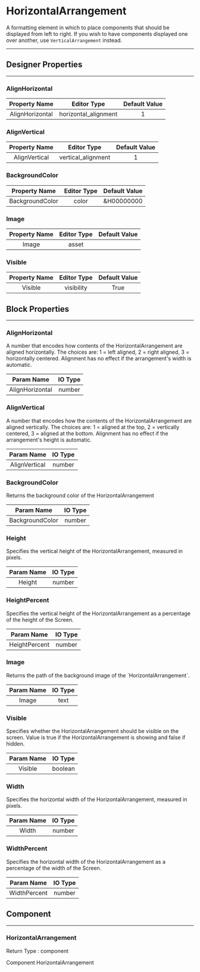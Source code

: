 <!--
  Copyright © 2013-2021 MIT, All rights reserved
  Released under the Apache License, Version 2.0
  http://www.apache.org/licenses/LICENSE-2.0
-->

# HorizontalArrangement

A formatting element in which to place components that should be displayed from left to right. If you wish to have components displayed one over another, use `VerticalArrangement` instead.

---

## Designer Properties

---

### AlignHorizontal

|  Property Name  |      Editor Type     | Default Value |
| :-------------: | :------------------: | :-----------: |
| AlignHorizontal | horizontal_alignment |       1       |

### AlignVertical

| Property Name |     Editor Type    | Default Value |
| :-----------: | :----------------: | :-----------: |
| AlignVertical | vertical_alignment |       1       |

### BackgroundColor

|  Property Name  | Editor Type | Default Value |
| :-------------: | :---------: | :-----------: |
| BackgroundColor |    color    |   &H00000000  |

### Image

| Property Name | Editor Type | Default Value |
| :-----------: | :---------: | :-----------: |
|     Image     |    asset    |               |

### Visible

| Property Name | Editor Type | Default Value |
| :-----------: | :---------: | :-----------: |
|    Visible    |  visibility |      True     |

## Block Properties

---

### AlignHorizontal

<div block-type = "component_set_get" component-selector = "HorizontalArrangement" property-selector = "AlignHorizontal" property-type = "get" id = "get-horizontalarrangement-alignhorizontal"></div>

<div block-type = "component_set_get" component-selector = "HorizontalArrangement" property-selector = "AlignHorizontal" property-type = "set" id = "set-horizontalarrangement-alignhorizontal"></div>

A number that encodes how contents of the HorizontalArrangement are aligned horizontally. The choices are: 1 = left aligned, 2 = right aligned, 3 = horizontally centered. Alignment has no effect if the arrangement's width is automatic.

|    Param Name   | IO Type |
| :-------------: | :-----: |
| AlignHorizontal |  number |

### AlignVertical

<div block-type = "component_set_get" component-selector = "HorizontalArrangement" property-selector = "AlignVertical" property-type = "get" id = "get-horizontalarrangement-alignvertical"></div>

<div block-type = "component_set_get" component-selector = "HorizontalArrangement" property-selector = "AlignVertical" property-type = "set" id = "set-horizontalarrangement-alignvertical"></div>

A number that encodes how the contents of the HorizontalArrangement are aligned vertically. The choices are: 1 = aligned at the top, 2 = vertically centered, 3 = aligned at the bottom. Alignment has no effect if the arrangement's height is automatic.

|   Param Name  | IO Type |
| :-----------: | :-----: |
| AlignVertical |  number |

### BackgroundColor

<div block-type = "component_set_get" component-selector = "HorizontalArrangement" property-selector = "BackgroundColor" property-type = "get" id = "get-horizontalarrangement-backgroundcolor"></div>

<div block-type = "component_set_get" component-selector = "HorizontalArrangement" property-selector = "BackgroundColor" property-type = "set" id = "set-horizontalarrangement-backgroundcolor"></div>

Returns the background color of the HorizontalArrangement

|    Param Name   | IO Type |
| :-------------: | :-----: |
| BackgroundColor |  number |

### Height

<div block-type = "component_set_get" component-selector = "HorizontalArrangement" property-selector = "Height" property-type = "get" id = "get-horizontalarrangement-height"></div>

<div block-type = "component_set_get" component-selector = "HorizontalArrangement" property-selector = "Height" property-type = "set" id = "set-horizontalarrangement-height"></div>

Specifies the vertical height of the HorizontalArrangement, measured in pixels.

| Param Name | IO Type |
| :--------: | :-----: |
|   Height   |  number |

### HeightPercent

<div block-type = "component_set_get" component-selector = "HorizontalArrangement" property-selector = "HeightPercent" property-type = "set" id = "set-horizontalarrangement-heightpercent"></div>

Specifies the vertical height of the HorizontalArrangement as a percentage of the height of the Screen.

|   Param Name  | IO Type |
| :-----------: | :-----: |
| HeightPercent |  number |

### Image

<div block-type = "component_set_get" component-selector = "HorizontalArrangement" property-selector = "Image" property-type = "get" id = "get-horizontalarrangement-image"></div>

<div block-type = "component_set_get" component-selector = "HorizontalArrangement" property-selector = "Image" property-type = "set" id = "set-horizontalarrangement-image"></div>

Returns the path of the background image of the \`HorizontalArrangement\`.

| Param Name | IO Type |
| :--------: | :-----: |
|    Image   |   text  |

### Visible

<div block-type = "component_set_get" component-selector = "HorizontalArrangement" property-selector = "Visible" property-type = "get" id = "get-horizontalarrangement-visible"></div>

<div block-type = "component_set_get" component-selector = "HorizontalArrangement" property-selector = "Visible" property-type = "set" id = "set-horizontalarrangement-visible"></div>

Specifies whether the HorizontalArrangement should be visible on the screen. Value is true if the HorizontalArrangement is showing and false if hidden.

| Param Name | IO Type |
| :--------: | :-----: |
|   Visible  | boolean |

### Width

<div block-type = "component_set_get" component-selector = "HorizontalArrangement" property-selector = "Width" property-type = "get" id = "get-horizontalarrangement-width"></div>

<div block-type = "component_set_get" component-selector = "HorizontalArrangement" property-selector = "Width" property-type = "set" id = "set-horizontalarrangement-width"></div>

Specifies the horizontal width of the HorizontalArrangement, measured in pixels.

| Param Name | IO Type |
| :--------: | :-----: |
|    Width   |  number |

### WidthPercent

<div block-type = "component_set_get" component-selector = "HorizontalArrangement" property-selector = "WidthPercent" property-type = "set" id = "set-horizontalarrangement-widthpercent"></div>

Specifies the horizontal width of the HorizontalArrangement as a percentage of the width of the Screen.

|  Param Name  | IO Type |
| :----------: | :-----: |
| WidthPercent |  number |

## Component

---

### HorizontalArrangement

<div block-type = "component_component_block" component-selector = "HorizontalArrangement" id = "component-horizontalarrangement"></div>

Return Type : component

Component HorizontalArrangement

